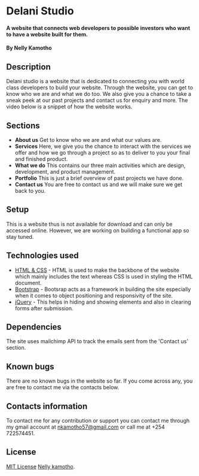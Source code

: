 # Delani Studio

#### A website that connects web developers to possible investors who want to have a website built for them.
#### By **Nelly Kamotho**

## Description
Delani studio is a website that is dedicated to connecting you with world class developers to build your website. Through the website, you can get to know who we are and what we do too. We also give you a chance to take a sneak peek at our past projects and contact us for enquiry and more. The video below is a snippet of how the website works.

## Sections
* **About us**
Get to know who we are and what our values are.
* **Services**
Here, we give you the chance to interact with the services we offer and how we go through a project so as to deliver to you your final and finished product.
* **What we do**
This contains our three main activities which are design, development, and product management.
* **Portfolio**
This is just a brief overview of past projects we have done.
* **Contact us**
You are free to contact us and we will make sure we get back to you.

## Setup
This is a website thus is not available for download and can only be accessed online. However, we are working on building a functional app so stay tuned.

## Technologies used
- [HTML & CSS](https://www.w3schools.com/html/html_css.asp) - HTML is used to make the backbone of the website which mainly includes the text whereas CSS is used in styling the HTML document.
- [Bootstrap](https://getbootstrap.com/) - Bootsrap acts as a framework in building the site especially when it comes to object positioning and responsivity of the site.
- [jQuery](https://jquery.com/) - This helps in hiding and showing elements and also in clearing forms after submission.

## Dependencies
The site uses mailchimp API to track the emails sent from the 'Contact us' section.

## Known bugs
There are no known bugs in the website so far. If you come across any, you are free to contact me via the contacts below.

## Contacts information
To contact me for any contribution or support you can contact me through my gmail account at nkamotho57@gmail.com or call me at +254 722574451.

## License
[MIT License](https://github.com/lendilai/Delani-studio/blob/master/LICENSE) [Nelly kamotho](https://github.com/kiira254).
